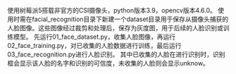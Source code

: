 使用树莓派5搭载非官方的CSI摄像头，python版本3.9，opencv版本4.6.0。
使用时需在facial_recognition目录下新建一个dataset目录用于保存从摄像头捕获的人脸图像。这些图像经过裁剪和处理后，保存为灰度图，用于后续的人脸识别或训练模型。
先运行01_face_dataset.py，收集人脸图像，再运行02_face_training.py，对已收集的人脸数据进行训练，最后运行03_face_recognition.py进行人脸识别。
其中已收集的人脸在进行识别时，识别框会显示该人脸的名字和识别的可信度，未收集的人脸则会显示unknow。
